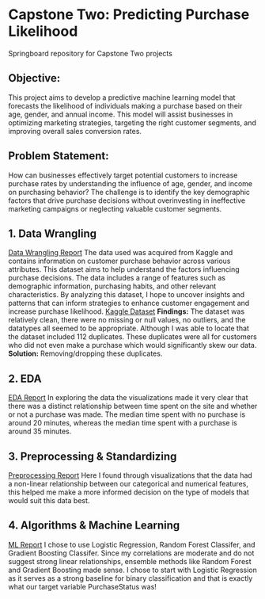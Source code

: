 # Capstone Two: Predicting Purchase Likelihood
Springboard repository for Capstone Two projects
## Objective:
This project aims to develop a predictive machine learning model that forecasts the likelihood of individuals making a purchase based on their age, gender, and annual income. This model will assist businesses in optimizing marketing strategies, targeting the right customer segments, and improving overall sales conversion rates.
## Problem Statement:
How can businesses effectively target potential customers to increase purchase rates by understanding the influence of age, gender, and income on purchasing behavior? The challenge is to identify the key demographic factors that drive purchase decisions without overinvesting in ineffective marketing campaigns or neglecting valuable customer segments.

## 1. Data Wrangling
[Data Wrangling Report](https://github.com/celenelouise/Capstone_Two/blob/main/Data%20Wrangling%20Purchase%20Behavior.ipynb)
The data used was acquired from Kaggle and contains information on customer purchase behavior across various attributes. This dataset aims to help understand the factors influencing purchase decisions. The data includes a range of features such as demographic information, purchasing habits, and other relevant characteristics. By analyzing this dataset, I hope to uncover insights and patterns that can inform strategies to enhance customer engagement and increase purchase likelihood.
[Kaggle Dataset](https://www.kaggle.com/datasets/rabieelkharoua/predict-customer-purchase-behavior-dataset)
**Findings:** The dataset was relatively clean, there were no missing or null values, no outliers, and the datatypes all seemed to be appropriate. Although I was able to locate that the dataset included 112 duplicates. These duplicates were all for customers who did not even make a purchase which would significantly skew our data. **Solution:** Removing/dropping these duplicates.

## 2. EDA
[EDA Report](https://github.com/celenelouise/Capstone_Two/blob/main/EDA%20Prediciting%20Purchase%20Behavior.ipynb)
In exploring the data the visualizations made it very clear that there was a distinct relationship between time spent on the site and whether or not a purchase was made. The median time spent with no purchase is around 20 minutes, whereas the median time spent with a purchase is around 35 minutes. 

## 3. Preprocessing & Standardizing 
[Preprocessing Report](https://github.com/celenelouise/Capstone_Two/blob/main/Preprocessing%20and%20Training%20Purchase%20Behavior.ipynb)
Here I found through visualizations that the data had a non-linear relationship between our categorical and numerical features, this helped me make a more informed decision on the type of models that would suit this data best.

## 4. Algorithms & Machine Learning
[ML Report](https://github.com/celenelouise/Capstone_Two/blob/main/Modeling%20Purchase%20Behavior.ipynb)
I chose to use Logistic Regression, Random Forest Classifer, and Gradient Boosting Classifer. Since my correlations are moderate and do not suggest strong linear relationships, ensemble methods like Random Forest and Gradient Boosting made sense. I chose to start with Logistic Regression as it serves as a strong baseline for binary classification and that is exactly what our target variable PurchaseStatus was!
